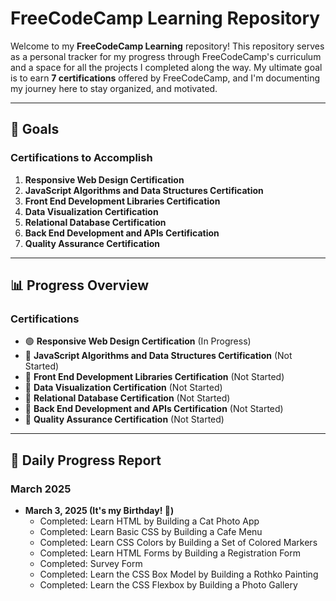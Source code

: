 # FreeCodeCamp Learning Repository

Welcome to my **FreeCodeCamp Learning** repository! This repository serves as a personal tracker for my progress through FreeCodeCamp's curriculum and a space for all the projects I completed along the way. My ultimate goal is to earn **7 certifications** offered by FreeCodeCamp, and I'm documenting my journey here to stay organized, and motivated.

---

## 🎯 Goals

### Certifications to Accomplish
1. **Responsive Web Design Certification**  
2. **JavaScript Algorithms and Data Structures Certification**  
3. **Front End Development Libraries Certification**  
4. **Data Visualization Certification**  
5. **Relational Database Certification**  
6. **Back End Development and APIs Certification**  
7. **Quality Assurance Certification**

---

## 📊 Progress Overview

### Certifications
- 🟢 **Responsive Web Design Certification** (In Progress)  
- 🔴 **JavaScript Algorithms and Data Structures Certification** (Not Started)  
- 🔴 **Front End Development Libraries Certification** (Not Started)  
- 🔴 **Data Visualization Certification** (Not Started)  
- 🔴 **Relational Database Certification** (Not Started)  
- 🔴 **Back End Development and APIs Certification** (Not Started)  
- 🔴 **Quality Assurance Certification** (Not Started)  

---

## 📅 Daily Progress Report

### March 2025
- **March 3, 2025 (It's my Birthday! 🥳)**  
    - Completed: Learn HTML by Building a Cat Photo App
    - Completed: Learn Basic CSS by Building a Cafe Menu
    - Completed: Learn CSS Colors by Building a Set of Colored Markers
    - Completed: Learn HTML Forms by Building a Registration Form
    - Completed: Survey Form
    - Completed: Learn the CSS Box Model by Building a Rothko Painting
    - Completed: Learn the CSS Flexbox by Building a Photo Gallery